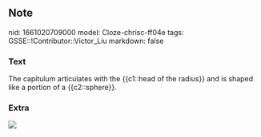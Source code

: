 ## Note
nid: 1661020709000
model: Cloze-chrisc-ff04e
tags: GSSE::!Contributor::Victor_Liu
markdown: false

### Text
The capitulum articulates with the {{c1::head of the radius}} and is shaped like a portion of a {{c2::sphere}}.

### Extra
<img src="paste-b82d0152117a5763580ff6e13816486357737d09.jpg">
